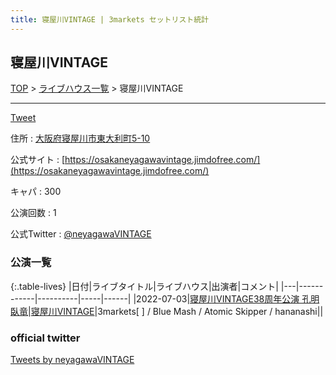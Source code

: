 ```yaml
---
title: 寝屋川VINTAGE | 3markets セットリスト統計
---
```

## 寝屋川VINTAGE

[TOP](/setlist/) > [ライブハウス一覧](livehouses.html) > 寝屋川VINTAGE

___

<a href="https://twitter.com/share?ref_src=twsrc%5Etfw" data-text="3markets[ ]セットリスト > 寝屋川VINTAGE" class="twitter-share-button" data-via="3markets" data-hashtags="3markets" data-related="3markets" data-show-count="false">Tweet</a>

住所
:    <a href="https://www.google.co.jp/maps/search/%E5%A4%A7%E9%98%AA%E5%BA%9C%E5%AF%9D%E5%B1%8B%E5%B7%9D%E5%B8%82%E6%9D%B1%E5%A4%A7%E5%88%A9%E7%94%BA5-10" rel="noopener noreferrer" target="_blank">大阪府寝屋川市東大利町5-10</a>

公式サイト
:    [https://osakaneyagawavintage.jimdofree.com/](https://osakaneyagawavintage.jimdofree.com/)

キャパ
:    300

公演回数
: 1


公式Twitter
: <a href="https://twitter.com/neyagawaVINTAGE">@neyagawaVINTAGE</a>


### 公演一覧

{:.table-lives}
|日付|ライブタイトル|ライブハウス|出演者|コメント|
|---|------------|----------|-----|------|
|<span class="nowrap">2022-07-03</span>|[寝屋川VINTAGE38周年公演 孔明臥竜](live024.html)|[寝屋川VINTAGE](livehouse022.html)|3markets[ ] / Blue Mash / Atomic Skipper / hananashi||




### official twitter

<a class="twitter-timeline" href="https://twitter.com/neyagawaVINTAGE?ref_src=twsrc%5Etfw">Tweets by neyagawaVINTAGE</a> <script async src="https://platform.twitter.com/widgets.js" charset="utf-8"></script>


<script async src="https://platform.twitter.com/widgets.js" charset="utf-8"></script>